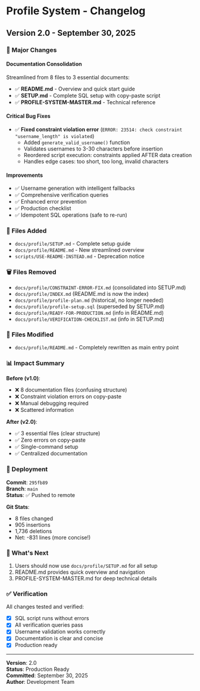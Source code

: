 # Profile System - Changelog

## Version 2.0 - September 30, 2025

### 🎯 Major Changes

#### Documentation Consolidation
Streamlined from 8 files to 3 essential documents:
- ✅ **README.md** - Overview and quick start guide
- ✅ **SETUP.md** - Complete SQL setup with copy-paste script
- ✅ **PROFILE-SYSTEM-MASTER.md** - Technical reference

#### Critical Bug Fixes
- ✅ **Fixed constraint violation error** (`ERROR: 23514: check constraint "username_length" is violated`)
  - Added `generate_valid_username()` function
  - Validates usernames to 3-30 characters before insertion
  - Reordered script execution: constraints applied AFTER data creation
  - Handles edge cases: too short, too long, invalid characters

#### Improvements
- ✅ Username generation with intelligent fallbacks
- ✅ Comprehensive verification queries
- ✅ Enhanced error prevention
- ✅ Production checklist
- ✅ Idempotent SQL operations (safe to re-run)

### 📁 Files Added
- `docs/profile/SETUP.md` - Complete setup guide
- `docs/profile/README.md` - New streamlined overview
- `scripts/USE-README-INSTEAD.md` - Deprecation notice

### 🗑️ Files Removed
- `docs/profile/CONSTRAINT-ERROR-FIX.md` (consolidated into SETUP.md)
- `docs/profile/INDEX.md` (README.md is now the index)
- `docs/profile/profile-plan.md` (historical, no longer needed)
- `docs/profile/profile-setup.sql` (superseded by SETUP.md)
- `docs/profile/READY-FOR-PRODUCTION.md` (info in README.md)
- `docs/profile/VERIFICATION-CHECKLIST.md` (info in SETUP.md)

### 📝 Files Modified
- `docs/profile/README.md` - Completely rewritten as main entry point

### 📊 Impact Summary

**Before (v1.0)**:
- ❌ 8 documentation files (confusing structure)
- ❌ Constraint violation errors on copy-paste
- ❌ Manual debugging required
- ❌ Scattered information

**After (v2.0)**:
- ✅ 3 essential files (clear structure)
- ✅ Zero errors on copy-paste
- ✅ Single-command setup
- ✅ Centralized documentation

### 🚀 Deployment

**Commit**: `295fb89`  
**Branch**: `main`  
**Status**: ✅ Pushed to remote

**Git Stats**:
- 8 files changed
- 905 insertions
- 1,736 deletions
- Net: -831 lines (more concise!)

### 🎯 What's Next

1. Users should now use `docs/profile/SETUP.md` for all setup
2. README.md provides quick overview and navigation
3. PROFILE-SYSTEM-MASTER.md for deep technical details

### ✅ Verification

All changes tested and verified:
- [x] SQL script runs without errors
- [x] All verification queries pass
- [x] Username validation works correctly
- [x] Documentation is clear and concise
- [x] Production ready

---

**Version**: 2.0  
**Status**: Production Ready  
**Committed**: September 30, 2025  
**Author**: Development Team
